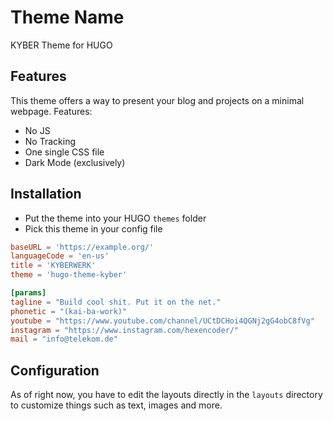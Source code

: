 # Theme Name

KYBER Theme for HUGO

## Features

This theme offers a way to present your blog and projects on a minimal webpage. Features:

- No JS
- No Tracking
- One single CSS file
- Dark Mode (exclusively)

## Installation

- Put the theme into your HUGO `themes` folder
- Pick this theme in your config file

```toml
baseURL = 'https://example.org/'
languageCode = 'en-us'
title = 'KYBERWERK'
theme = 'hugo-theme-kyber'

[params]
tagline = "Build cool shit. Put it on the net."
phonetic = "(kai-ba-work)"
youtube = "https://www.youtube.com/channel/UCtDCHoi4QGNj2gG4obC8fVg"
instagram = "https://www.instagram.com/hexencoder/"
mail = "info@telekom.de"
```

## Configuration

As of right now, you have to edit the layouts directly in the `layouts` directory to customize things such as text, images and more.
